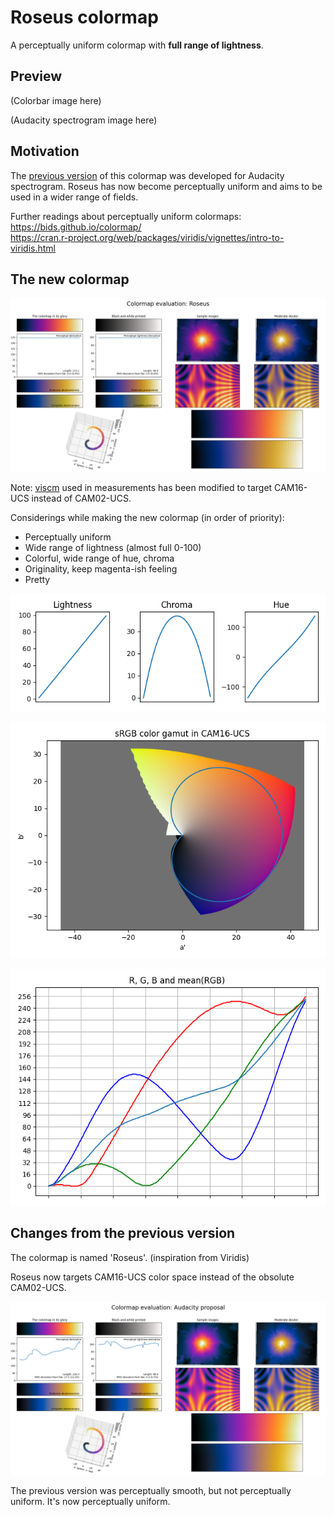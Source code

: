 # Roseus colormap

A perceptually uniform colormap with **full range of lightness**.


## Preview

(Colorbar image here)

(Audacity spectrogram image here)


## Motivation

The [previous version](https://github.com/dofuuz/audacity-colormap/tree/v1.0.0) of this colormap was developed for Audacity spectrogram. Roseus has now become perceptually uniform and aims to be used in a wider range of fields.

Further readings about perceptually uniform colormaps:  
https://bids.github.io/colormap/  
https://cran.r-project.org/web/packages/viridis/vignettes/intro-to-viridis.html


## The new colormap

![viscm-roseus](img/viscm-roseus.png)

Note: [viscm](https://github.com/matplotlib/viscm) used in measurements has been modified to target CAM16-UCS instead of CAM02-UCS.

Considerings while making the new colormap (in order of priority):
- Perceptually uniform
- Wide range of lightness (almost full 0-100)
- Colorful, wide range of hue, chroma
- Originality, keep magenta-ish feeling
- Pretty

![roseus-lch](img/roseus-lch.png)

![roseus-gamut](img/roseus-gamut.png)

![roseus-rgb](img/roseus-rgb.png)


## Changes from the previous version

The colormap is named 'Roseus'. (inspiration from Viridis)

Roseus now targets CAM16-UCS color space instead of the obsolute CAM02-UCS.

![viscm-audaspec](img/viscm-audaspec.png)

The previous version was perceptually smooth, but not perceptually uniform. It's now perceptually uniform.
